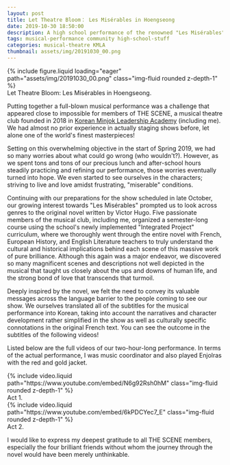 ```yaml
---
layout: post
title: Let Theatre Bloom： Les Misérables in Hoengseong
date: 2019-10-30 18:50:00
description: A high school performance of the renowned "Les Misérables" for the school community and locals
tags: musical-performance community high-school-stuff
categories: musical-theatre KMLA
thumbnail: assets/img/20191030_00.png
---
```


<div class="row mt-3">
    <div class="col-sm mt-3 mt-md-0">
    </div>
    <div class="col-sm mt-3 mt-md-0">
        {% include figure.liquid loading="eager" path="assets/img/20191030_00.png" class="img-fluid rounded z-depth-1" %}
    </div>
    <div class="col-sm mt-3 mt-md-0">
    </div>
</div>
<div class="caption">
    Let Theatre Bloom: Les Misérables in Hoengseong.
</div>

Putting together a full-blown musical performance was a challenge that appeared close to impossible for members of THE SCENE, a musical theatre club founded in 2018 in [Korean Minjok Leadership Academy](https://english.minjok.hs.kr/) (including me). We had almost no prior experience in actually staging shows before, let alone one of the world's finest masterpieces!

Setting on this overwhelming objective in the start of Spring 2019, we had so many worries about what could go wrong (who wouldn't?). However, as we spent tons and tons of our precious lunch and after-school hours steadily practicing and refining our performance, those worries eventually turned into hope. We even started to see ourselves in the characters; striving to live and love amidst frustrating, "miserable" conditions.

Continuing with our preparations for the show scheduled in late October, our growing interest towards "Les Misérables" prompted us to look across genres to the original novel written by Victor Hugo. Five passionate members of the musical club, including me, organized a semester-long course using the school's newly implemented "Integrated Project" curriculum, where we thoroughly went through the entire novel with French, European History, and English Literature teachers to truly understand the cultural and historical implications behind each scene of this massive work of pure brilliance. Although this again was a major endeavor, we discovered so many magnificent scenes and descriptions not well depicted in the musical that taught us closely about the ups and downs of human life, and the strong bond of love that transcends that turmoil.

Deeply inspired by the novel, we felt the need to convey its valuable messages across the language barrier to the people coming to see our show. We ourselves translated all of the subtitles for the musical performance into Korean, taking into account the narratives and character development rather simplified in the show as well as culturally specific connotations in the original French text. You can see the outcome in the subtitles of the following videos!

Listed below are the full videos of our two-hour-long performance. In terms of the actual performance, I was music coordinator and also played Enjolras with the red and gold jacket.

<div class="row mt-3">
    <div class="col-sm mt-3 mt-md-0">
        {% include video.liquid path="https://www.youtube.com/embed/N6g92Rsh0hM" class="img-fluid rounded z-depth-1" %}
    </div>
</div>
<div class="caption">
    Act 1.
</div>

<div class="row mt-3">
    <div class="col-sm mt-3 mt-md-0">
        {% include video.liquid path="https://www.youtube.com/embed/6kPDCYec7_E" class="img-fluid rounded z-depth-1" %}
    </div>
</div>
<div class="caption">
    Act 2.
</div>

I would like to express my deepest gratitude to all THE SCENE members, especially the four brilliant friends without whom the journey through the novel would have been merely unthinkable.